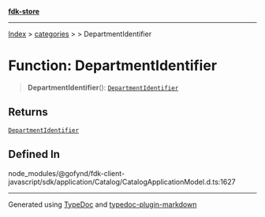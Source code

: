 [**fdk-store**](../../../README.md)
***

[Index](../../../API.md) > [categories](../../README.md) > [<internal>](../README.md) > DepartmentIdentifier

# Function: DepartmentIdentifier

> **DepartmentIdentifier**(): [`DepartmentIdentifier`](../type-aliases/type-alias.DepartmentIdentifier.md)

## Returns

[`DepartmentIdentifier`](../type-aliases/type-alias.DepartmentIdentifier.md)

## Defined In

node\_modules/@gofynd/fdk-client-javascript/sdk/application/Catalog/CatalogApplicationModel.d.ts:1627

***
Generated using [TypeDoc](https://typedoc.org/) and [typedoc-plugin-markdown](https://www.npmjs.com/package/typedoc-plugin-markdown)
